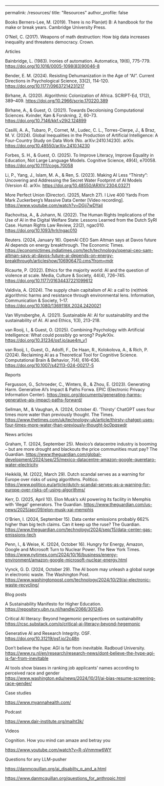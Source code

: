---
permalink: /resources/
title: "Resources"
author_profile: false

Books
Berners-Lee, M. (2019). There is no Plan(et) B: A handbook for the make or break years. Cambridge University Press.

O’Neil, C. (2017). Weapons of math destruction: How big data increases inequality and threatens democracy. Crown.

Articles

Bainbridge, L. (1983). Ironies of automation. Automatica, 19(6), 775–779. https://doi.org/10.1016/0005-1098(83)90046-8

Bender, E. M. (2024). Resisting Dehumanization in the Age of “AI”. Current Directions in Psychological Science, 33(2), 114-120.  https://doi.org/10.1177/09637214231217

Birhane, A. (2020). Algorithmic Colonization of Africa. SCRIPT-Ed, 17(2), 389–409. https://doi.org/10.2966/scrip.170220.389

Birhane, A., & Guest, O. (2021). Towards Decolonising Computational Sciences. Kvinder, Køn & Forskning, 2, 60–73. https://doi.org/10.7146/kkf.v29i2.124899

Casilli, A. A., Tubaro, P., Cornet, M., Ludec, C. L., Torres-Cierpe, J., & Braz, M. V. (2024). Global Inequalities in the Production of Artificial Intelligence: A Four-Country Study on Data Work (No. arXiv:2410.14230). arXiv. https://doi.org/10.48550/arXiv.2410.14230

Forbes, S. H., & Guest, O. (2025). To Improve Literacy, Improve Equality in Education, Not Large Language Models. Cognitive Science, 49(4), e70058. https://doi.org/10.1111/cogs.70058

Li, P., Yang, J., Islam, M. A., & Ren, S. (2023). Making AI Less “Thirsty”: Uncovering and Addressing the Secret Water Footprint of AI Models (Version 4). arXiv. https://doi.org/10.48550/ARXIV.2304.03271

More Perfect Union (Director). (2025, March 27). I Live 400 Yards From Mark Zuckerberg’s Massive Data Center [Video recording]. https://www.youtube.com/watch?v=DGjj7wDYaiI

Rachovitsa, A., & Johann, N. (2022). The Human Rights Implications of the Use of AI in the Digital Welfare State: Lessons Learned from the Dutch SyRI Case. Human Rights Law Review, 22(2), ngac010. https://doi.org/10.1093/hrlr/ngac010

Reuters. (2024, January 16). OpenAI CEO Sam Altman says at Davos future AI depends on energy breakthrough. The Economic Times. https://economictimes.indiatimes.com/tech/technology/openai-ceo-sam-altman-says-at-davos-future-ai-depends-on-energy-breakthrough/articleshow/106906470.cms?from=mdr

Ricaurte, P. (2022). Ethics for the majority world: AI and the question of violence at scale. Media, Culture & Society, 44(4), 726–745. https://doi.org/10.1177/01634437221099612

Valdivia, A. (2024). The supply chain capitalism of AI: a call to (re)think algorithmic harms and resistance through environmental lens. Information, Communication & Society, 1–17. https://doi.org/10.1080/1369118X.2024.2420021

Van Wynsberghe, A. (2021). Sustainable AI: AI for sustainability and the sustainability of AI. AI and Ethics, 1(3), 213–218. 

van Rooij, I., & Guest, O. (2025). Combining Psychology with Artificial Intelligence: What could possibly go wrong? PsyArXiv. https://doi.org/10.31234/osf.io/aue4m_v1

van Rooij, I., Guest, O., Adolfi, F., De Haan, R., Kolokolova, A., & Rich, P. (2024). Reclaiming AI as a Theoretical Tool for Cognitive Science. Computational Brain & Behavior, 7(4), 616–636. https://doi.org/10.1007/s42113-024-00217-5



Reports 

Fergusson, G., Schroeder, C., Winters, B., & Zhou, E. (2023). Generating Harm. Generative AI’s Impact & Paths Forwa. EPIC (Electronic Privacy Information Center). https://epic.org/documents/generating-harms-generative-ais-impact-paths-forward/

Sellman, M., & Vaughan, A. (2024, October 4). ‘Thirsty’ ChatGPT uses four times more water than previously thought. The Times. https://www.thetimes.com/uk/technology-uk/article/thirsty-chatgpt-uses-four-times-more-water-than-previously-thought-bc0pqswdr


News articles


Graham, T. (2024, September 25). Mexico’s datacentre industry is booming – but are more drought and blackouts the price communities must pay? The Guardian. https://www.theguardian.com/global-development/2024/sep/25/mexico-datacentre-amazon-google-queretaro-water-electricity

Heikkilä, M. (2022, March 29). Dutch scandal serves as a warning for Europe over risks of using algorithms. Politico. https://www.politico.eu/article/dutch-scandal-serves-as-a-warning-for-europe-over-risks-of-using-algorithms/

Kerr, D. (2025, April 10). Elon Musk’s xAI powering its facility in Memphis with ‘illegal’ generators. The Guardian. https://www.theguardian.com/us-news/2025/apr/09/elon-musk-xai-memphis

O’Brien, I. (2024, September 15). Data center emissions probably 662% higher than big tech claims. Can it keep up the ruse? The Guardian. https://www.theguardian.com/technology/2024/sep/15/data-center-gas-emissions-tech

Penn, I., & Weise, K. (2024, October 16). Hungry for Energy, Amazon, Google and Microsoft Turn to Nuclear Power. The New York Times. https://www.nytimes.com/2024/10/16/business/energy-environment/amazon-google-microsoft-nuclear-energy.html

Vynck, G. D. (2024, October 29). The AI boom may unleash a global surge in electronic waste. The Washington Post. https://www.washingtonpost.com/technology/2024/10/29/ai-electronic-waste-recycling/



Blog posts

 A Sustainability Manifesto for Higher Education. 
 https://repository.ubn.ru.nl/handle/2066/301240.

Critical AI literacy: Beyond hegemonic perspectives on sustainability
https://rcsc.substack.com/p/critical-ai-literacy-beyond-hegemonic

Generative AI and Research Integrity. OSF. 
https://doi.org/10.31219/osf.io/2c48n

Don’t believe the hype: AGI is far from inevitable. Radboud University. https://www.ru.nl/en/research/research-news/dont-believe-the-hype-agi-is-far-from-inevitable

AI tools show biases in ranking job applicants’ names according to perceived race and gender
https://www.washington.edu/news/2024/10/31/ai-bias-resume-screening-race-gender/	

Case studies

https://www.myannahealth.com/


Podcast

https://www.dair-institute.org/maiht3k/


Videos

Cognition. How you mind can amaze and betray you

https://www.youtube.com/watch?v=R-sVnmmw6WY

Questions for any LLM-pusher

https://danmcquillan.org/ai_disabilty_q_and_a.html

https://www.danmcquillan.org/questions_for_anthropic.html
 
